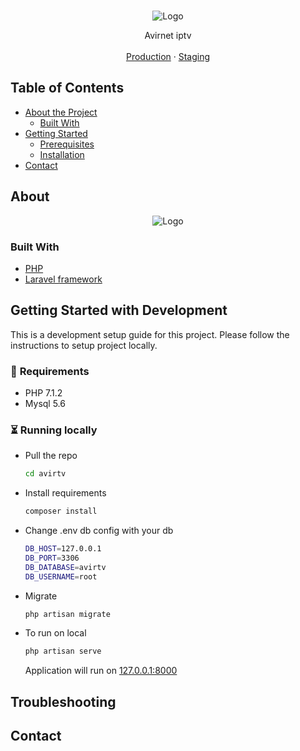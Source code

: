 <!-- PROJECT SHIELDS -->
<!-- [![Build Status][build-shield]]() -->

<!-- PROJECT LOGO -->
<br />
<p align="center">
  <img src="logo.png" alt="Logo">

  <!-- <h3 align="center">Claking Tooling</h3> -->

  <p align="center">
    Avirnet iptv
    <br />
    <br />
    <a href="https://example.com">Production</a>
    ·
    <a href="https://example.com">Staging</a>
  </p>

<!-- TABLE OF CONTENTS -->
## Table of Contents

* [About the Project](#about-the-project)
  * [Built With](#built-with)
* [Getting Started](#getting-started)
  * [Prerequisites](#prerequisites)
  * [Installation](#installation)
* [Contact](#contact)



<!-- ABOUT THE PROJECT -->
## About

<p align="center">
  <img src="screenshot.png" alt="Logo">
</p>

### Built With
* [PHP](https://php.net)
* [Laravel framework](https://laravel.com)



<!-- GETTING STARTED -->
## Getting Started with Development
This is a development setup guide for this project. Please follow the instructions to setup
project locally.

### 🤚 **Requirements**
- PHP 7.1.2
- Mysql 5.6

### ⏳ **Running locally**
- Pull the repo
    ```bash
    cd avirtv
    ```
- Install requirements
    ```bash
    composer install
    ```
- Change .env db config with your db
    ```bash
    DB_HOST=127.0.0.1
    DB_PORT=3306
    DB_DATABASE=avirtv
    DB_USERNAME=root
    ```
- Migrate
    ```bash
    php artisan migrate
    ```
  
- To run on local
    ```bash
    php artisan serve
    ```

    Application will run on [127.0.0.1:8000](http://127.0.0.1:8000)

## Troubleshooting


<!-- CONTACT -->
## Contact


<!-- MARKDOWN LINKS & IMAGES -->
[build-shield]: https://img.shields.io/badge/build-passing-brightgreen.svg?style=flat-square
[contributors-shield]: https://img.shields.io/badge/contributors-1-orange.svg?style=flat-square
[license-shield]: https://img.shields.io/badge/license-MIT-blue.svg?style=flat-square
[license-url]: https://choosealicense.com/licenses/mit
[linkedin-shield]: https://img.shields.io/badge/-LinkedIn-black.svg?style=flat-square&logo=linkedin&colorB=555
